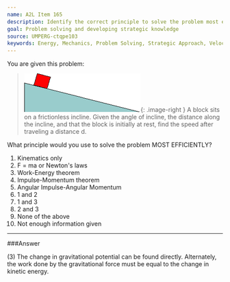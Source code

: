```yaml
---
name: A2L Item 165
description: Identify the correct principle to solve the problem most efficiently.
goal: Problem solving and developing strategic knowledge
source: UMPERG-ctqpe103
keywords: Energy, Mechanics, Problem Solving, Strategic Approach, Velocity
---
```


You are given this problem:

<blockquote>

![Item165_fig1.gif](../images/Item165_fig1.gif){: .image-right } A
block sits on a frictionless incline. Given the angle of incline, the
distance along the incline, and that the block is initially at rest,
find the speed after traveling a distance d.

</blockquote>

What principle would you use to solve the problem MOST EFFICIENTLY?

1. Kinematics only
2. F = ma or Newton's laws
3. Work-Energy theorem
4. Impulse-Momentum theorem
5. Angular Impulse-Angular Momentum
6. 1 and 2
7. 1 and 3
8. 2 and 3
9. None of the above
10. Not enough information given



<hr/>

###Answer 

(3) The change in gravitational potential can be found directly.
Alternately, the work done by the gravitational force must be equal to
the change in kinetic energy.
